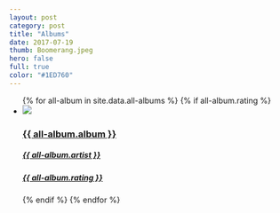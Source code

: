 ```yaml
---
layout: post
category: post
title: "Albums"
date: 2017-07-19
thumb: Boomerang.jpeg
hero: false
full: true
color: "#1ED760"
---
```


<ul class="list article-list list-grid list-grid-numbered list-shadow">
  {% for all-album in site.data.all-albums %}
  {% if all-album.rating %}
  <li class="list-item">
    <a href="{{ all-album.link }}">
      <img src="{{all-album.imageurl}}" class="list-image">
      <h3>{{ all-album.album }}</h3>
      <h5>{{ all-album.artist }}</h5>
      <h5 class="list-rating list-rating-{{all-album.rating}}">{{ all-album.rating }}</h5>
    </a>
  </li>
  {% endif %}
  {% endfor %}
</ul>
